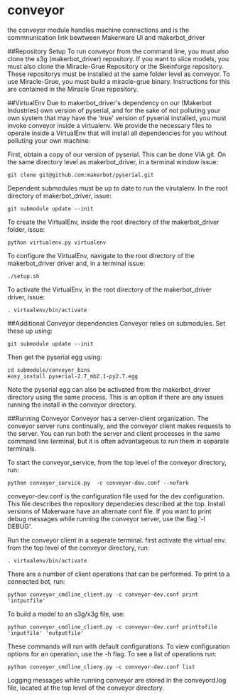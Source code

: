 # conveyor

the conveyor module handles machine connections and is the commnunication link bewtween Makerware UI and makerbot_driver

##Repository Setup
To run conveyor from the command line, you must also clone the s3g (makerbot_driver) repository. If you want to slice models, you must also clone the Miracle-Grue Repository or the Skeinforge repository.  These repositorys must be installed at the same folder level as conveyor. To use Miracle-Grue, you must build a miracle-grue binary.  Instructions for this are contained in the Miracle Grue repository.  

##VirtualEnv
Due to makerbot_driver's dependency on our (Makerbot Industries) own version of pyserial, and for the sake of not polluting your own system that may have the 'true' version of pyserial installed, you must invoke conveyor inside a virtualenv.  We provide the necessary files to operate inside a VirtualEnv that will install all dependencies for you without polluting your own machine.  

First, obtain a copy of our version of pyserial.  This can be done VIA git.  On the same directory level as makerbot_driver, in a terminal window issue:

    git clone git@github.com:makerbot/pyserial.git

Dependent submodules must be up to date to run the virutalenv.  In the root directory of makerbot_driver, issue:
  
    git submodule update --init

To create the VirtualEnv, inside the root directory of the makerbot_driver folder, issue:

    python virtualenv.py virtualenv

To configure the VirtualEnv, navigate to the root directory of the makerbot_driver driver and, in a terminal issue:

    ./setup.sh

To activate the VirtualEnv, in the root directory of the makerbot_driver driver, issue:

    . virtualenv/bin/activate

##Additional Conveyor dependencies
Conveyor relies on submodules.  Set these up using:

    git submodule update --init

Then get the pyserial egg using:

    cd submodule/conveyor_bins
    easy_install pyserial-2.7_mb2.1-py2.7.egg

Note the pyserial egg can also be activated from the makerbot_driver directory using the same process.  This is an option if there are any issues running the install in the conveyor directory.

##Running Conveyor
Conveyor has a server-client organization.  The conveyor server runs continually, and the conveyor client makes requests to the server. You can run both the server and client processes in the same command line terminal, but it is often advantageous to run them in  separate terminals.

To start the conveyor_service, from the top level of the conveyor directory, run:

    python conveyor_service.py  -c conveyor-dev.conf --nofork

conveyor-dev.conf is the configuration file used for the dev configuration.  This file describes the repository dependecies described at the top.  Install versions of Makerware have an alternate conf file.  If you want to print debug messages while running the conveyor server, use the flag '-l  DEBUG'.  

Run the conveyor client in a seperate terminal.  first activate the virtual env.  from the top level of the conveyor directory, run:

    . virtualenv/bin/activate

There are a number of client operations that can be performed.  To print to a connected bot, run:

    python conveyor_cmdline_client.py -c conveyor-dev.conf print 'intputfile'

To build a model to an s3g/x3g file, use:

    python conveyor_cmdline_client.py -c conveyor-dev.conf printtofile 'inputfile' 'outputfile'

These commands will run with default configurations.  To view configuration options for an operation, use the -h flag.  To see a list of operations run:

    python conveyor_cmdline_clieny.py -c conveyor-dev.conf list


Logging messages while running conveyor are stored in the conveyord.log file, located at the top level of the conveyor directory.  


